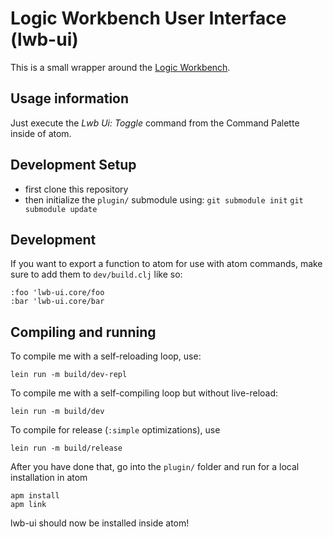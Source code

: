 # Logic Workbench User Interface (lwb-ui)

This is a small wrapper around the [Logic Workbench](https://github.com/esb-lwb/lwb).

## Usage information

Just execute the *Lwb Ui: Toggle* command from the Command Palette inside of atom.

## Development Setup

- first clone this repository
- then initialize the `plugin/` submodule using: `git submodule init` `git submodule update`

## Development

If you want to export a function to atom for use with atom commands, make sure to add them to `dev/build.clj` like so:
```
:foo 'lwb-ui.core/foo
:bar 'lwb-ui.core/bar
```

## Compiling and running

To compile me with a self-reloading loop, use:

```
lein run -m build/dev-repl
```

To compile me with a self-compiling loop but without live-reload:
```
lein run -m build/dev
```

To compile for release (`:simple` optimizations), use
```
lein run -m build/release
```

After you have done that, go into the `plugin/` folder and run for a local installation
in atom
```
apm install
apm link
```

lwb-ui should now be installed inside atom!
